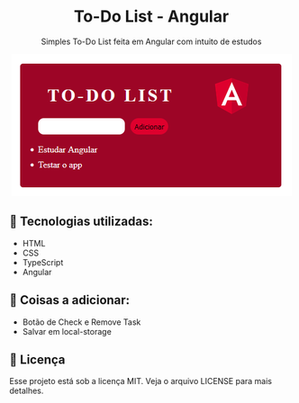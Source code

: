 <h1 align="center"> To-Do List - Angular</h1>

<p align="center">Simples To-Do List feita em Angular com intuito de estudos</p>

<p align="center">
<img src="./todoangular.png">
</p>

<h2>🚀 Tecnologias utilizadas: </h2>

- HTML
- CSS
- TypeScript
- Angular

<h2> 🎯 Coisas a adicionar: </h2>

- Botão de Check e Remove Task
- Salvar em local-storage

<h2>📝 Licença</h2>
Esse projeto está sob a licença MIT. Veja o arquivo LICENSE para mais detalhes.
